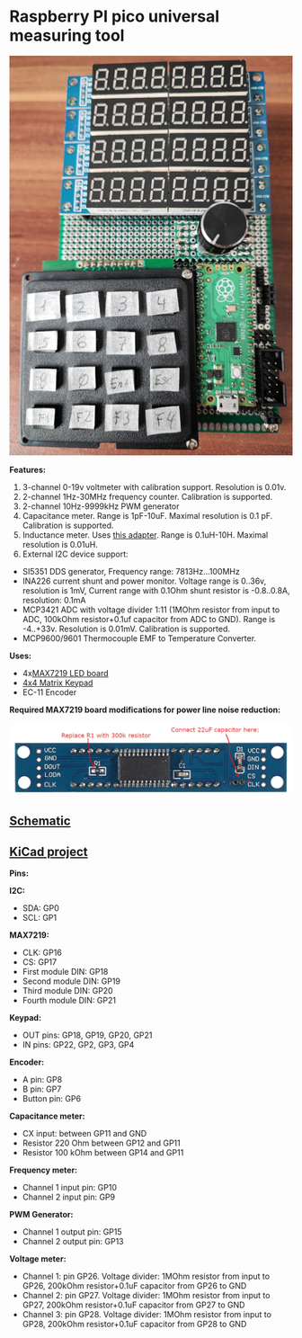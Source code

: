 # Raspberry PI pico universal measuring tool

![](pico_meter_max7219.jpg)

**Features:**
1. 3-channel 0-19v voltmeter with calibration support. Resolution is 0.01v.
2. 2-channel 1Hz-30MHz frequency counter. Calibration is supported.
3. 2-channel 10Hz-9999kHz PWM generator
4. Capacitance meter. Range is 1pF-10uF. Maximal resolution is 0.1 pF. Calibration is supported.
5. Inductance meter. Uses [this adapter](https://github.com/sergz72/Projects/tree/master/lmeter). Range is 0.1uH-10H. Maximal resolution is 0.01uH.
6. External I2C device support:
  - SI5351 DDS generator, Frequency range: 7813Hz...100MHz
  - INA226 current shunt and power monitor. Voltage range is 0..36v, resolution is 1mV, Current range with 0.1Ohm shunt resistor is -0.8..0.8A, resolution: 0.1mA
  - MCP3421 ADC with voltage divider 1:11 (1MOhm resistor from input to ADC, 100kOhm resistor+0.1uf capacitor from ADC to GND). Range is -4..+33v. Resolution is 0.01mV. Calibration is supported.
  - MCP9600/9601 Thermocouple EMF to Temperature Converter.

**Uses:**
- 4x[MAX7219 LED board](https://www.amazon.de/gp/product/B07Z7RLGC2)
- [4x4 Matrix Keypad](https://www.amazon.de/gp/product/B07ZSYP188)
- EC-11 Encoder

**Required MAX7219 board modifications for power line noise reduction:**

![](max7219_modifications.jpg)

## [Schematic](https://github.com/sergz72/Projects/blob/master/pico_meter_max7219/pico_meter_max7219.jpg)
## [KiCad project](https://github.com/sergz72/Projects/blob/master/pico_meter_max7219/pico_meter_max7219.kicad_pro)

**Pins:**

**I2C:**
- SDA: GP0
- SCL: GP1

**MAX7219:**
- CLK: GP16
- CS: GP17
- First module DIN: GP18
- Second module DIN: GP19
- Third module DIN: GP20
- Fourth module DIN: GP21

**Keypad:**
- OUT pins: GP18, GP19, GP20, GP21
- IN pins: GP22, GP2, GP3, GP4

**Encoder:**
- A pin: GP8
- B pin: GP7
- Button pin: GP6

**Capacitance meter:**
- CX input: between GP11 and GND
- Resistor 220 Ohm between GP12 and GP11
- Resistor 100 kOhm between GP14 and GP11

**Frequency meter:**
- Channel 1 input pin: GP10
- Channel 2 input pin: GP9

**PWM Generator:**
- Channel 1 output pin: GP15
- Channel 2 output pin: GP13

**Voltage meter:**
- Channel 1: pin GP26. Voltage divider: 1MOhm resistor from input to GP26, 200kOhm resistor+0.1uF capacitor from GP26 to GND
- Channel 2: pin GP27. Voltage divider: 1MOhm resistor from input to GP27, 200kOhm resistor+0.1uF capacitor from GP27 to GND
- Channel 3: pin GP28. Voltage divider: 1MOhm resistor from input to GP28, 200kOhm resistor+0.1uF capacitor from GP28 to GND
